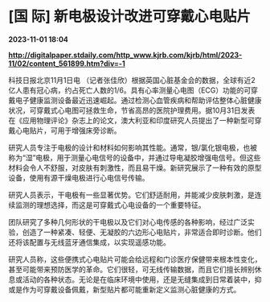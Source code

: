 # [国 际] 新电极设计改进可穿戴心电贴片

**2023-11-01 18:04**

**http://digitalpaper.stdaily.com/http_www.kjrb.com/kjrb/html/2023-11/02/content_561899.htm?div=-1**

 科技日报北京11月1日电 （记者张佳欣）根据英国心脏基金会的数据，全球有近2亿人患有冠心病，约占死亡人数的1/6。具有心率测量心电图（ECG）功能的可穿戴电子健康监测设备最近迅速崛起。通过检测心血管疾病和帮助评估整体心脏健康状况，可穿戴式心电图可拯救生命，节省高昂的医院护理费用。据10月31日发表在《应用物理评论》杂志上的论文，澳大利亚和印度研究人员提出了一种新型可穿戴心电贴片，可用于增强床旁诊断。

 研究人员专注于电极的设计和材料如何影响其性能。通常，银/氯化银电极，也被称为“湿”电极，用于测量心电信号的设备中，并通过导电凝胶增强电信号。但这些材料会令人不舒服，对皮肤有刺激性，而且易干燥。新研究展示了一种有效的原型设备，使用有源干燥电极进行心电信号传输。

 研究人员表示，干电极有一些显著优势。它们舒适耐用，并能减少皮肤刺激，是连续监测的理想选择，而这是可穿戴式心电设备的一个重要特征。

 团队研究了多种几何形状的干电极以及它们对心电传感的各种影响，经过广泛实验，创造了一种紧凑、轻便、无凝胶的六边形心电贴片，非常适合即时诊断。他们还将该配置与无线蓝牙通信集成，以实现遥感功能。

 研究人员称，这些便携式心电贴片可能会给远程和门诊医疗保健带来根本性变化，甚至可能带来预防医学的革命。它们很轻，可无线传输数据，而且它们擅长辨别休息或活动的各种状态。无论是在临床环境中使用，还是无缝集成到日常着装中，抑或是作为可穿戴设备佩戴，新型贴片都可能重新定义监测心脏健康的方式。